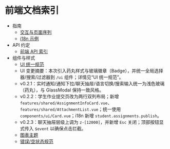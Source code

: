 # 前端文档索引

- 指南
  - [交互与页面序列](./page-sequences.md)
  - [i18n 示例](../i18n-examples.md)
- API 约定
  - [前端 API 索引](./api/index.md)
- 组件与样式
  - [UI 统一规范](./ui-unification.md)
  - UI 变更摘要：本次引入药丸样式与玻璃徽章（Badge），并统一全局选择器/搜索/过滤器到 `/ui` 组件；详情见“UI 统一规范”。
  - v0.2.1：实时通知/通知下拉/聊天抽屉/语言切换/搜索输入统一为浅色玻璃（药丸），与 GlassModal 保持一致风格。
  - v0.2.2：学生作业提交页改为两行双列布局；新增 `features/shared/AssignmentInfoCard.vue`、`features/shared/AttachmentList.vue`；统一使用 `components/ui/Card.vue`；i18n 新增 `student.assignments.publish`。
  - v0.2.3：聊天抽屉层级上调为 `z-[12000]`，并新增 `Esc` 关闭；顶部按钮显式传入 `$event` 以确保点击拦截。
  - [图表主题](../ui-chart-theme.md)
  - [错误/空状态规范](../ui-error-empty-spec.md)

